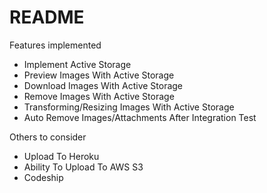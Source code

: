 # README

Features implemented
* Implement Active Storage
* Preview Images With Active Storage
* Download Images With Active Storage
* Remove Images With Active Storage
* Transforming/Resizing Images With Active Storage
* Auto Remove Images/Attachments After Integration Test

Others to consider
* Upload To Heroku
* Ability To Upload To AWS S3
* Codeship
